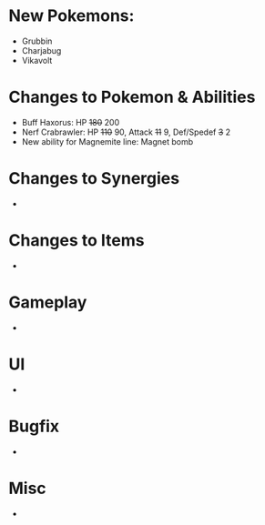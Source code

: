 # New Pokemons:

 - Grubbin
 - Charjabug
 - Vikavolt


# Changes to Pokemon & Abilities

- Buff Haxorus: HP ~~180~~ 200
- Nerf Crabrawler: HP ~~110~~ 90, Attack ~~11~~ 9, Def/Spedef ~~3~~ 2
- New ability for Magnemite line: Magnet bomb

# Changes to Synergies

- 

# Changes to Items

- 

# Gameplay

- 

# UI

-

# Bugfix

- 

# Misc

-